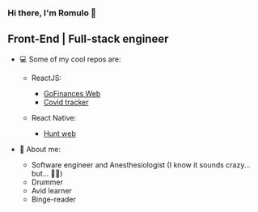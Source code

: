 ### Hi there, I'm Romulo 👋
## Front-End | Full-stack engineer

<!--
**romluc/romluc** is a ✨ _special_ ✨ repository because its `README.md` (this file) appears on your GitHub profile.

- 🌱 I’m currently learning ...
- 👯 I’m looking to collaborate on ...
- 🤔 I’m looking for help with ...
- 💬 Ask me about ...
- 📫 How to reach me: ...
- 😄 Pronouns: ...
- ⚡ Fun fact: ...
-->


- 💻 Some of my cool repos are:

  - ReactJS:

    - [GoFinances Web](https://github.com/romluc/gostack11-challenge-gofinancesweb)
    - [Covid tracker](https://github.com/romluc/covid-tracker)

  - React Native: 

    - [Hunt web](https://github.com/romluc/huntweb)

- 💬 About me:
  - Software engineer and Anesthesiologist (I know it sounds crazy... but... 🤷‍♂️)
  - Drummer
  - Avid learner
  - Binge-reader
